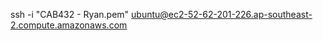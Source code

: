 
<!-- SSH to EC2 Instance -->
ssh -i "CAB432 - Ryan.pem" ubuntu@ec2-52-62-201-226.ap-southeast-2.compute.amazonaws.com
